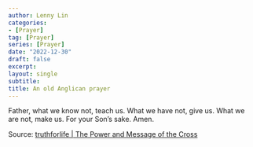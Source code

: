 ```yaml
---
author: Lenny Lin
categories:
- [Prayer]
tag: [Prayer]
series: [Prayer]
date: "2022-12-30"
draft: false
excerpt: 
layout: single
subtitle: 
title: An old Anglican prayer
---
```



Father, what we know not, teach us. What we have not, give us. What we are not, make us. For your Son’s sake. Amen.

Source: <a href = "https://www.truthforlife.org/resources/sermon/power-and-message-cross/#transcript" target="_blank" rel="noopener noreferrer">truthforlife | The Power and Message of the Cross</a>